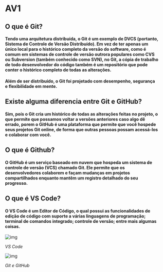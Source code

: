 # AV1

## O que é Git?

#### Tendo uma arquitetura distribuída, o Git é um exemplo de DVCS (portanto, Sistema de Controle de Versão Distribuído). Em vez de ter apenas um único local para o histórico completo da versão do software, como é comum em sistemas de controle de versão outrora populares como CVS ou Subversion (também conhecido como SVN), no Git, a cópia de trabalho de todo desenvolvedor do código também é um repositório que pode conter o histórico completo de todas as alterações.

#### Além de ser distribuído, o Git foi projetado com desempenho, segurança e flexibilidade em mente.

## Existe alguma diferencia entre Git e GitHub?

#### Sim, poís o **Git** cria um histórico de todas as alterações feitas no projeto, o que permite que possamos voltar a versões anteriores caso algo dê errado, porem o **GitHub** é uma plataforma que permite que você hospede seus projetos Git online, de forma que outras pessoas possam acessá-los e colaborar com você.

## O que é Github?

#### O **GitHub** é um serviço baseado em nuvem que hospeda um sistema de controle de versão (VCS) chamado Git. Ele permite que os desenvolvedores colaborem e façam mudanças em projetos compartilhados enquanto mantêm um registro detalhado do seu progresso.

## O que é VS Code?

#### O VS Code é um Editor de Código, o qual possui as funcionalidades de edição de código com suporte a várias linguagens de programação; terminal de comandos integrado; controle de versão; entre mais algumas coisas.
![img](https://images.ctfassets.net/zsjhz5fgria0/1IH1y6oyYqrdsj5mtYyB3K/cb979ab091dbb7fd19fbe97388a0ec48/Screenshot_2020-03-11_at_22.07.22.png?w=700&h=400&fl=progressive&q=50&fit=fill)

*VS Code*

![img](https://encrypted-tbn0.gstatic.com/images?q=tbn:ANd9GcS3Rc9UTaFYf0cowz5xO8NYyLULOwoEWbZnsw&s)

*Git e GitHub*
